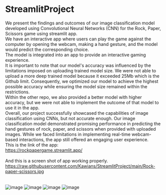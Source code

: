 # StreamlitProject
We present the findings and outcomes of our image classification model developed using Convolutional Neural Networks (CNN) for the Rock, Paper, Scissors game using streamlit app.<br>
We have an interactive app where users can play the game against the computer by opening the webcam, making a hand gesture, and the model would predict the corresponding choice.<br>
The model is integrated into an app to provide an interactive gaming experience.<br>
It is important to note that our model's accuracy was influenced by the limitations imposed on uploading trained model size. We were not able to upload a more deep trained model because it exceeded 25Mb which is the Github limit. Consequently, we optimized our model to achieve the highest possible accuracy while ensuring the model size remained within the restrictions.<br>
Within the other repo, we also provided a better model with higher accuracy, but we were not able to implement the outcome of that model to use it in the app.<br>
Overall, our project successfully showcased the capabilities of image classification using CNNs, but not accurate enough.
Our image classification model demonstrated promising performance in predicting the hand gestures of rock, paper, and scissors when provided with uploaded images. While we faced limitations in implementing real-time webcam-based interactions, the app still offered an engaging user experience.<br>
This is the link of the app: <br>
https://rockpapergame.streamlit.app/ <br>
<br>
And this is a screen shot of app working properly.<br>
https://raw.githubusercontent.com/Kawians/StreamlitProject/main/Rock-paper-scissors.jpg <br>
<br>
<br>
![image](https://github.com/Kawians/StreamlitProject/assets/31896340/39716c0a-54df-4aaf-b580-6602c9b026b3)
![image](https://github.com/Kawians/StreamlitProject/assets/31896340/cec093bd-4022-4e7d-8fba-eacabbaffaa6)
![image](https://github.com/Kawians/StreamlitProject/assets/31896340/b97e0913-1fc4-45d8-9188-0703d93b9739)
![image](https://github.com/Kawians/StreamlitProject/assets/31896340/0af79742-56f1-45fa-ac57-d0ebaa9b51f4)


